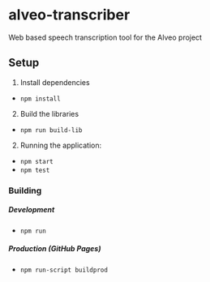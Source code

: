 # alveo-transcriber
Web based speech transcription tool for the Alveo project

## Setup 
1. Install dependencies
  - `npm install`

2. Build the libraries
  - `npm run build-lib`

2. Running the application:
  - `npm start`
  - `npm test`

### Building
##### Development
- `npm run`

##### Production (GitHub Pages)
- `npm run-script buildprod`
